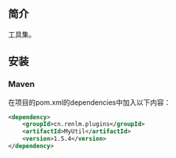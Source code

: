 ## 简介
工具集。

## 安装
### Maven
在项目的pom.xml的dependencies中加入以下内容：

```xml
<dependency>
    <groupId>cn.renlm.plugins</groupId>
    <artifactId>MyUtil</artifactId>
    <version>1.5.4</version>
</dependency>
```